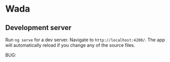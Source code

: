 # Wada

## Development server

Run `ng serve` for a dev server. Navigate to `http://localhost:4200/`. The app will automatically reload if you change any of the source files.

BUG: 